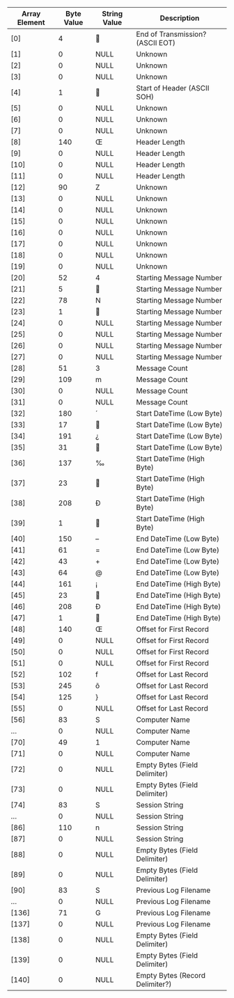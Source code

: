 |Array Element|Byte Value|String Value|Description|
|---|---|---|---
|[0]|4||End of Transmission?  (ASCII EOT)|
|[1]|0|NULL|Unknown|
|[2]|0|NULL|Unknown|
|[3]|0|NULL|Unknown|
|[4]|1||Start of Header (ASCII SOH)|
|[5]|0|NULL|Unknown|
|[6]|0|NULL|Unknown|
|[7]|0|NULL|Unknown|
|[8]|140|Œ|Header Length|
|[9]|0|NULL|Header Length|
|[10]|0|NULL|Header Length|
|[11]|0|NULL|Header Length|
|[12]|90|Z|Unknown|
|[13]|0|NULL|Unknown|
|[14]|0|NULL|Unknown|
|[15]|0|NULL|Unknown|
|[16]|0|NULL|Unknown|
|[17]|0|NULL|Unknown|
|[18]|0|NULL|Unknown|
|[19]|0|NULL|Unknown|
|[20]|52|4|Starting Message Number|
|[21]|5||Starting Message Number|
|[22]|78|N|Starting Message Number|
|[23]|1||Starting Message Number|
|[24]|0|NULL|Starting Message Number|
|[25]|0|NULL|Starting Message Number|
|[26]|0|NULL|Starting Message Number|
|[27]|0|NULL|Starting Message Number|
|[28]|51|3|Message Count|
|[29]|109|m|Message Count|
|[30]|0|NULL|Message Count|
|[31]|0|NULL|Message Count|
|[32]|180|´|Start DateTime (Low Byte)|
|[33]|17||Start DateTime (Low Byte)|
|[34]|191|¿|Start DateTime (Low Byte)|
|[35]|31||Start DateTime (Low Byte)|
|[36]|137|‰|Start DateTime (High Byte)|
|[37]|23||Start DateTime (High Byte)|
|[38]|208|Ð|Start DateTime (High Byte)|
|[39]|1||Start DateTime (High Byte)|
|[40]|150|–|End DateTime (Low Byte)|
|[41]|61|=|End DateTime (Low Byte)|
|[42]|43|+|End DateTime (Low Byte)|
|[43]|64|@|End DateTime (Low Byte)|
|[44]|161|¡|End DateTime (High Byte)|
|[45]|23||End DateTime (High Byte)|
|[46]|208|Ð|End DateTime (High Byte)|
|[47]|1||End DateTime (High Byte)|
|[48]|140|Œ|Offset for First Record|
|[49]|0|NULL|Offset for First Record|
|[50]|0|NULL|Offset for First Record|
|[51]|0|NULL|Offset for First Record|
|[52]|102|f|Offset for Last Record|
|[53]|245|õ|Offset for Last Record|
|[54]|125|}|Offset for Last Record|
|[55]|0|NULL|Offset for Last Record|
|[56]|83|S|Computer Name|
|…|0|NULL|Computer Name|
|[70]|49|1|Computer Name|
|[71]|0|NULL|Computer Name|
|[72]|0|NULL|Empty Bytes (Field Delimiter)|
|[73]|0|NULL|Empty Bytes (Field Delimiter)|
|[74]|83|S|Session String|
|…|0|NULL|Session String|
|[86]|110|n|Session String|
|[87]|0|NULL|Session String|
|[88]|0|NULL|Empty Bytes (Field Delimiter)|
|[89]|0|NULL|Empty Bytes (Field Delimiter)|
|[90]|83|S|Previous Log Filename|
|…|0|NULL|Previous Log Filename|
|[136]|71|G|Previous Log Filename|
|[137]|0|NULL|Previous Log Filename|
|[138]|0|NULL|Empty Bytes (Field Delimiter)|
|[139]|0|NULL|Empty Bytes (Field Delimiter)|
|[140]|0|NULL|Empty Bytes (Record Delimiter?)|
